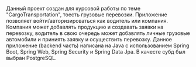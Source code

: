 Данный проект создан для курсовой работы по теме "CargoTransportation", тоесть грузовые перевозки.
Приложение позволяет войти/авторизироваться как водитель или компания. Компания может добавлять продукцию и создавать заявки на перевозку, водитель в свою очередь может 
добавлять личные грузовые автомобили и приниять заявку и осуществить перевозку.
Данное приложение (backend часть) написана на Java с использованием Spring Boot, Spring Web, Spring Security и Spring Data Jpa. В качесте субд был выбран PostgreSQL.
